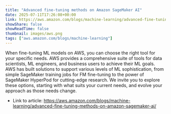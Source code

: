 ```yaml
---
title: "Advanced fine-tuning methods on Amazon SageMaker AI"
date: 2025-07-11T17:26:08+00:00
link: https://aws.amazon.com/blogs/machine-learning/advanced-fine-tuning-methods-on-amazon-sagemaker-ai/
showShare: false
showReadTime: false
thumbnail: images/aws.png
tags: ["aws.amazon.com/blogs/machine-learning"]
---
```

When fine-tuning ML models on AWS, you can choose the right tool for your specific needs. AWS provides a comprehensive suite of tools for data scientists, ML engineers, and business users to achieve their ML goals. AWS has built solutions to support various levels of ML sophistication, from simple SageMaker training jobs for FM fine-tuning to the power of SageMaker HyperPod for cutting-edge research. We invite you to explore these options, starting with what suits your current needs, and evolve your approach as those needs change.

- Link to article: https://aws.amazon.com/blogs/machine-learning/advanced-fine-tuning-methods-on-amazon-sagemaker-ai/